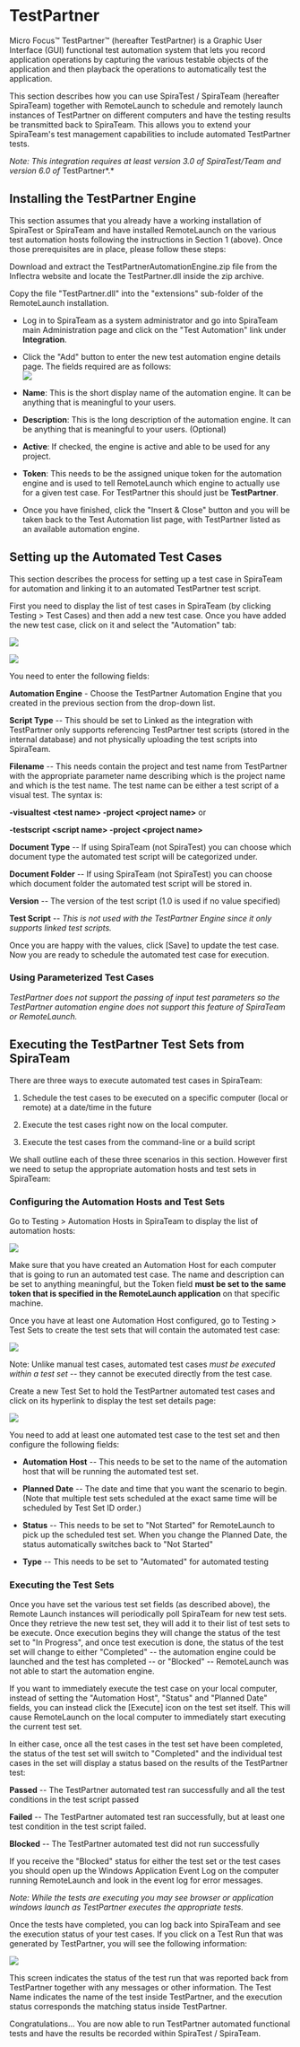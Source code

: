 # TestPartner

Micro Focus™ TestPartner™ (hereafter TestPartner) is a Graphic User
Interface (GUI) functional test automation system that lets you record
application operations by capturing the various testable objects of the
application and then playback the operations to automatically test the
application.

This section describes how you can use SpiraTest / SpiraTeam (hereafter
SpiraTeam) together with RemoteLaunch to schedule and remotely launch
instances of TestPartner on different computers and have the testing
results be transmitted back to SpiraTeam. This allows you to extend your
SpiraTeam's test management capabilities to include automated
TestPartner tests.

*Note: This integration requires at least version 3.0 of SpiraTest/Team
and version 6.0 of* TestPartner*.*

## Installing the TestPartner Engine

This section assumes that you already have a working installation of
SpiraTest or SpiraTeam and have installed RemoteLaunch on the various
test automation hosts following the instructions in Section 1 (above).
Once those prerequisites are in place, please follow these steps:

Download and extract the TestPartnerAutomationEngine.zip
file from the Inflectra website and locate the TestPartner.dll inside
the zip archive.

Copy the file "TestPartner.dll" into the "extensions" sub-folder of the
RemoteLaunch installation.

-   Log in to SpiraTeam as a system administrator and go into SpiraTeam
main Administration page and click on the "Test Automation" link
under **Integration**.

-   Click the "Add" button to enter the new test automation engine
details page. The fields required are as follows:\
![](img/TestPartner_96.png)




-   **Name**: This is the short display name of the automation
engine. It can be anything that is meaningful to your users.

-   **Description**: This is the long description of the automation
engine. It can be anything that is meaningful to your users.
(Optional)

-   **Active**: If checked, the engine is active and able to be used
for any project.

-   **Token**: This needs to be the assigned unique token for the
automation engine and is used to tell RemoteLaunch which engine
to actually use for a given test case. For TestPartner this
should just be **TestPartner**.

-   Once you have finished, click the "Insert & Close" button and you
will be taken back to the Test Automation list page, with
TestPartner listed as an available automation engine.

## Setting up the Automated Test Cases

This section describes the process for setting up a test case in
SpiraTeam for automation and linking it to an automated TestPartner test
script.

First you need to display the list of test cases in SpiraTeam (by
clicking Testing \> Test Cases) and then add a new test case. Once you
have added the new test case, click on it and select the "Automation"
tab:

![](img/TestPartner_97.png)




![](img/TestPartner_98.png)




You need to enter the following fields:

**Automation Engine** - Choose the TestPartner Automation Engine that
you created in the previous section from the drop-down list.

**Script Type** -- This should be set to Linked as the integration with
TestPartner only supports referencing TestPartner test scripts (stored
in the internal database) and not physically uploading the test scripts
into SpiraTeam.

**Filename** -- This needs contain the project and test name from
TestPartner with the appropriate parameter name describing which is the
project name and which is the test name. The test name can be either a
test script of a visual test. The syntax is:

**-visualtest <test name\> -project <project name\>** or

**-testscript <script name\> -project <project name\>**

**Document Type** -- If using SpiraTeam (not SpiraTest) you can choose
which document type the automated test script will be categorized under.

**Document Folder** -- If using SpiraTeam (not SpiraTest) you can choose
which document folder the automated test script will be stored in.

**Version** -- The version of the test script (1.0 is used if no value
specified)

**Test Script** -- *This is not used with the TestPartner Engine since
it only supports linked test scripts.*

Once you are happy with the values, click \[Save\] to update the test
case. Now you are ready to schedule the automated test case for
execution.

### Using Parameterized Test Cases

*TestPartner does not support the passing of input test parameters so
the TestPartner automation engine does not support this feature of
SpiraTeam or RemoteLaunch.*

## Executing the TestPartner Test Sets from SpiraTeam

There are three ways to execute automated test cases in SpiraTeam:

1.  Schedule the test cases to be executed on a specific computer (local
or remote) at a date/time in the future

2.  Execute the test cases right now on the local computer.

3.  Execute the test cases from the command-line or a build script

We shall outline each of these three scenarios in this section. However
first we need to setup the appropriate automation hosts and test sets in
SpiraTeam:

### Configuring the Automation Hosts and Test Sets

Go to Testing \> Automation Hosts in SpiraTeam to display the list of
automation hosts:

![](img/TestPartner_15.png)




Make sure that you have created an Automation Host for each computer
that is going to run an automated test case. The name and description
can be set to anything meaningful, but the Token field **must be set to
the same token that is specified in the RemoteLaunch application** on
that specific machine.

Once you have at least one Automation Host configured, go to Testing \>
Test Sets to create the test sets that will contain the automated test
case:

![](img/TestPartner_31.png)




Note: Unlike manual test cases, automated test cases *must be executed
within a test set* -- they cannot be executed directly from the test
case.

Create a new Test Set to hold the TestPartner automated test cases and
click on its hyperlink to display the test set details page:

![](img/TestPartner_99.png)




You need to add at least one automated test case to the test set and
then configure the following fields:

-   **Automation Host** -- This needs to be set to the name of the
automation host that will be running the automated test set.

-   **Planned Date** -- The date and time that you want the scenario to
begin. (Note that multiple test sets scheduled at the exact same
time will be scheduled by Test Set ID order.)

-   **Status** -- This needs to be set to "Not Started" for RemoteLaunch
to pick up the scheduled test set. When you change the Planned Date,
the status automatically switches back to "Not Started"

-   **Type** -- This needs to be set to "Automated" for automated
testing

### Executing the Test Sets

Once you have set the various test set fields (as described above), the
Remote Launch instances will periodically poll SpiraTeam for new test
sets. Once they retrieve the new test set, they will add it to their
list of test sets to be execute. Once execution begins they will change
the status of the test set to "In Progress", and once test execution is
done, the status of the test set will change to either "Completed" --
the automation engine could be launched and the test has completed -- or
"Blocked" -- RemoteLaunch was not able to start the automation engine.

If you want to immediately execute the test case on your local computer,
instead of setting the "Automation Host", "Status" and "Planned Date"
fields, you can instead click the \[Execute\] icon on the test set
itself. This will cause RemoteLaunch on the local computer to
immediately start executing the current test set.

In either case, once all the test cases in the test set have been
completed, the status of the test set will switch to "Completed" and the
individual test cases in the set will display a status based on the
results of the TestPartner test:

**Passed** -- The TestPartner automated test ran successfully and all
the test conditions in the test script passed

**Failed** -- The TestPartner automated test ran successfully, but at
least one test condition in the test script failed.

**Blocked** -- The TestPartner automated test did not run successfully

If you receive the "Blocked" status for either the test set or the test
cases you should open up the Windows Application Event Log on the
computer running RemoteLaunch and look in the event log for error
messages.

*Note: While the tests are executing you may see browser or application
windows launch as TestPartner executes the appropriate tests.*

Once the tests have completed, you can log back into SpiraTeam and see
the execution status of your test cases. If you click on a Test Run that
was generated by TestPartner, you will see the following information:

![](img/TestPartner_100.png)




This screen indicates the status of the test run that was reported back
from TestPartner together with any messages or other information. The
Test Name indicates the name of the test inside TestPartner, and the
execution status corresponds the matching status inside TestPartner.

Congratulations... You are now able to run TestPartner automated
functional tests and have the results be recorded within SpiraTest /
SpiraTeam.

